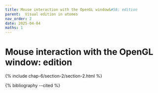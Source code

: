 ```yaml
---
title: Mouse interaction with the OpenGL window&#58; edition
parent:  Visual edition in atomes
nav_order: 2
date: 2025-04-04
maths: 1
---
```


# Mouse interaction with the OpenGL window&#58; edition


{% include chap-6/section-2/section-2.html %}

{% bibliography --cited %}

